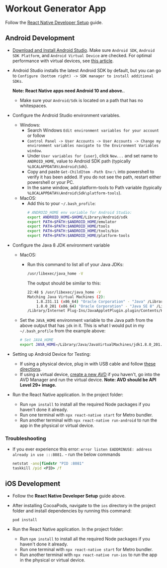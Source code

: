 # Workout Generator App

Follow the [React Native Developer Setup](https://reactnative.dev/docs/environment-setup) guide.

## Android Development
* [Download and Install Android Studio](https://developer.android.com/studio). Make sure `Android SDK`, `Android SDK Platform`, and `Android Virtual Device` are checked.
For optimal performance with virtual devices, see [this article](https://android-developers.googleblog.com/2018/07/android-emulator-amd-processor-hyper-v.html).

* Android Studio installs the latest Android SDK by default, but you can go to `Configure (bottom right) -> SDK manager to install additional SDKs`. 
  
  **Note: React Native apps need Android 10 and above.**.

  * Make sure your `Android/Sdk` is located on a path that has no whitespaces.

* Configure the Android Studio environment variables.
  * Windows:
    * Search Windows `Edit environment variables for your account` or follow 
    * `Control Panel -> User Accounts -> User Accounts -> Change my environment variables navigate to the Environment Variables window`.
    * Under `User variables for {user}`, click `New...` and set name to `ANDROID_HOME`, value to Android SDK path (typically `%LOCALAPPDATA%\Android\Sdk`).
    * Copy and paste `Get-ChildItem -Path Env:\` into powershell to verify it has been added. If you do not see the path, restart either powershell or your PC.
    * In the same window, add platform-tools to Path variable (typically `%LOCALAPPDATA%\Android\Sdk\platform-tools`).
  * MacOS:
    * Add this to your `~/.bash_profile`:
      ```bash
      # ANDROID_HOME env variable for Android Studio:
      export ANDROID_HOME=$HOME/Library/Android/sdk
      export PATH=$PATH:$ANDROID_HOME/emulator
      export PATH=$PATH:$ANDROID_HOME/tools
      export PATH=$PATH:$ANDROID_HOME/tools/bin
      export PATH=$PATH:$ANDROID_HOME/platform-tools
      ```

* Configure the Java 8 JDK environment variable
  * MacOS:
    * Run this command to list all of your Java JDKs:
      ```bash
      /usr/libexec/java_home -V
      ```
      The output should be similar to this:
      ```bash
      22:48 $ /usr/libexec/java_home -V
      Matching Java Virtual Machines (2):
          1.8.231.11 (x86_64) "Oracle Corporation" - "Java" /Library/Internet Plug-Ins/JavaAppletPlugin.plugin/Contents/Home
          1.8.0_201 (x86_64) "Oracle Corporation" - "Java SE 8" /Library/Java/JavaVirtualMachines/jdk1.8.0_201.jdk/Contents/Home
      /Library/Internet Plug-Ins/JavaAppletPlugin.plugin/Contents/Home
      ```

  * Set the `JAVA_HOME` environment variable to the Java path from the above output that has `jdk` in it. This is what I would put in my `~/.bash_profile` from the example above:
    ```bash
    # Set JAVA_HOME
    export JAVA_HOME=/Library/Java/JavaVirtualMachines/jdk1.8.0_201.jdk/Contents/Home
    ```

* Setting up Android Device for Testing:
  * If using a physical device, plug in with USB cable and follow [these directions](https://reactnative.dev/docs/running-on-device).
  * If using a virtual device, [create a new AVD](https://developer.android.com/studio/run/managing-avds) if you haven't, go into the AVD Manager and run the virtual device. **Note: AVD should be API Level 29+ image.**

* Run the React Native application. In the project folder:
  * Run `npm install` to install all the required Node packages if you haven't done it already.
  * Run one terminal with `npx react-native start` for Metro bundler.
  * Run another terminal with `npx react-native run-android` to run the app in the physical or virtual device.

### Troubleshooting
  * If you ever experience this error: `error listen EADDRINUSE: address already in use :::8081.` - run the below commands
    ```cmd
    netstat -ano|findstr "PID :8081"
    taskkill /pid <PID> /f
    ```

## iOS Development
* Follow the **React Native Developer Setup** guide above.

* After installing CocoaPods, navigate to the `ios` directory in the project folder and install dependencies by running this command:

  ```
  pod install
  ```

* Run the React Native application. In the project folder:
  * Run `npm install` to install all the required Node packages if you haven't done it already.
  * Run one terminal with `npx react-native start` for Metro bundler.
  * Run another terminal with `npx react-native run-ios` to run the app in the physical or virtual device.
